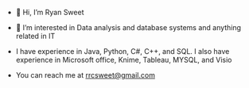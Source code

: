 - 👋 Hi, I’m Ryan Sweet
- 👀 I’m interested in Data analysis and database systems and anything related in IT

- I have experience in Java, Python, C#, C++, and SQL. I also have experience in Microsoft office, Knime, Tableau, MYSQL, and Visio

- You can reach me at rrcsweet@gmail.com


